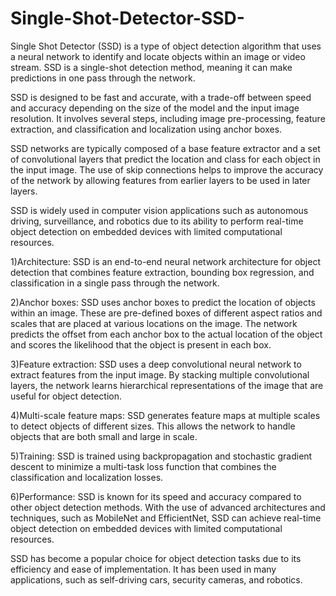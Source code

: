 # Single-Shot-Detector-SSD-
Single Shot Detector (SSD) is a type of object detection algorithm that uses a neural network to identify and locate objects within an image or video stream. SSD is a single-shot detection method, meaning it can make predictions in one pass through the network.

SSD is designed to be fast and accurate, with a trade-off between speed and accuracy depending on the size of the model and the input image resolution. It involves several steps, including image pre-processing, feature extraction, and classification and localization using anchor boxes.

SSD networks are typically composed of a base feature extractor and a set of convolutional layers that predict the location and class for each object in the input image. The use of skip connections helps to improve the accuracy of the network by allowing features from earlier layers to be used in later layers.

SSD is widely used in computer vision applications such as autonomous driving, surveillance, and robotics due to its ability to perform real-time object detection on embedded devices with limited computational resources.


1)Architecture: SSD is an end-to-end neural network architecture for object detection that combines feature extraction, bounding box regression, and classification in a single pass through the network.

2)Anchor boxes: SSD uses anchor boxes to predict the location of objects within an image. These are pre-defined boxes of different aspect ratios and scales that are placed at various locations on the image. The network predicts the offset from each anchor box to the actual location of the object and scores the likelihood that the object is present in each box.

3)Feature extraction: SSD uses a deep convolutional neural network to extract features from the input image. By stacking multiple convolutional layers, the network learns hierarchical representations of the image that are useful for object detection.

4)Multi-scale feature maps: SSD generates feature maps at multiple scales to detect objects of different sizes. This allows the network to handle objects that are both small and large in scale.

5)Training: SSD is trained using backpropagation and stochastic gradient descent to minimize a multi-task loss function that combines the classification and localization losses.

6)Performance: SSD is known for its speed and accuracy compared to other object detection methods. With the use of advanced architectures and techniques, such as MobileNet and EfficientNet, SSD can achieve real-time object detection on embedded devices with limited computational resources.

SSD has become a popular choice for object detection tasks due to its efficiency and ease of implementation. It has been used in many applications, such as self-driving cars, security cameras, and robotics.
